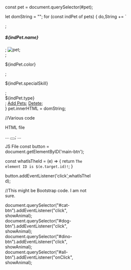 const pet = document.querySelector(#pet);

let domString = "";
for (const indPet of pets) {
  do,String += `<div class="card" style="width: 18rem;">;
  <h5 class="card-title">${indPet.name}</h5>;
  <img src="${indPet.imageURL}" class="card-img-top" alt="pet">;
  <div class="card-body">;
    <p class="pet-color">${indPet.color}</p>;
    <p class='special-skill'>${indPet.specialSkill}</p>;
    <footer>${indPet.type}<footer>;
    <a href="#" class="btn btn-primary">Add Pets</a>;
    <a href="#" class="btn btn-primary">Detete</a>;
  </div>
}
pet.innerHTML = domString;

//Various code

HTML file
<html>
...
  <button id="main-btn"></button>;
...
</html>

JS File
const button = document.getElementByID('main-btn');

const whatIsTheId = (e) => {
  return `The element ID is $(e.target.id)!`;
}

button.addEventListener('click',whatIsTheId);

//This might be Bootstrap code. I am not sure.

document.querySelector("#cat-btn").addEventListener("click", showAnimal);
document.querySelector("#dog-btn").addEventListener("click", showAnimal);
document.querySelector("#dino-btn").addEventListener("click", showAnimal);
document.querySelector("#all-btn").addEventListener("onClick", showAnimal);
